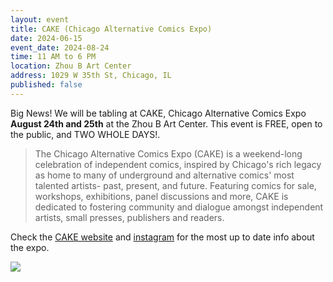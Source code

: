 ```yaml
---
layout: event
title: CAKE (Chicago Alternative Comics Expo)
date: 2024-06-15
event_date: 2024-08-24
time: 11 AM to 6 PM
location: Zhou B Art Center
address: 1029 W 35th St, Chicago, IL
published: false
---
```


Big News! We will be tabling at CAKE, Chicago Alternative Comics Expo <b>August 24th and 25th</b> at the Zhou B Art Center. This event is FREE, open to the public, and TWO WHOLE DAYS!.

> The Chicago Alternative Comics Expo (CAKE) is a weekend-long celebration of independent comics, inspired by Chicago's rich legacy as home to many of underground and alternative comics' most talented artists- past, present, and future. Featuring comics for sale, workshops, exhibitions, panel discussions and more, CAKE is dedicated to fostering community and dialogue amongst independent artists, small presses, publishers and readers.

Check the [CAKE website](https://www.cakechicago.com/) and [instagram](https://www.instagram.com/cakechicago/) for the most up to date info about the expo.

<a href="https://images.squarespace-cdn.com/content/v1/5d25d191e94671000170c5ba/6f0dfc9f-9b9a-4253-80fc-b4b451915a18/FB_POSTER.jpg?format=1500w"><img src="https://images.squarespace-cdn.com/content/v1/5d25d191e94671000170c5ba/6f0dfc9f-9b9a-4253-80fc-b4b451915a18/FB_POSTER.jpg?format=1500w"></a>  

<!--more-->
